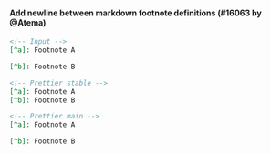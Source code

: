 #### Add newline between markdown footnote definitions (#16063 by @Atema)

<!-- prettier-ignore -->
```md
<!-- Input -->
[^a]: Footnote A

[^b]: Footnote B

<!-- Prettier stable -->
[^a]: Footnote A
[^b]: Footnote B

<!-- Prettier main -->
[^a]: Footnote A

[^b]: Footnote B
```
